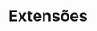 ---
title: "Extensões"
lang: "Portuguese"
year: "2023"
links: ['AXON4hgCSkI']
slides: ""
authors: ['Diogo Videira']
tags: ['Debate']
layout: "workshop"
categories: ["workshops"]
---
